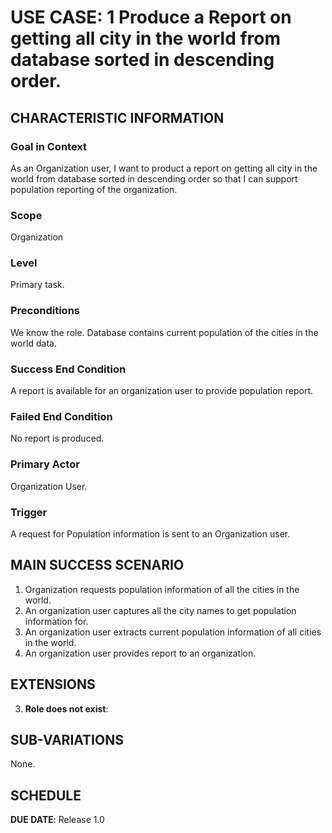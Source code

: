 # USE CASE: 1 Produce a Report on getting all city in the world from database sorted in descending order.

## CHARACTERISTIC INFORMATION

### Goal in Context

As an Organization user, I want to product a report on getting all city in the world from database sorted in descending order so that I can support population reporting of the organization.

### Scope

Organization

### Level

Primary task.

### Preconditions

We know the role.  Database contains current population of the cities in the world data.

### Success End Condition

A report is available for an organization user to provide population report.

### Failed End Condition

No report is produced.

### Primary Actor

Organization User.

### Trigger

A request for Population information is sent to an Organization user.

## MAIN SUCCESS SCENARIO

1. Organization requests population information of all the cities in the world.
2. An organization user captures all the city names to get population information for.
3. An organization user extracts current population information of all cities in the world.
4. An organization user provides report to an organization.

## EXTENSIONS

3. **Role does not exist**:

## SUB-VARIATIONS

None.

## SCHEDULE

**DUE DATE**: Release 1.0
